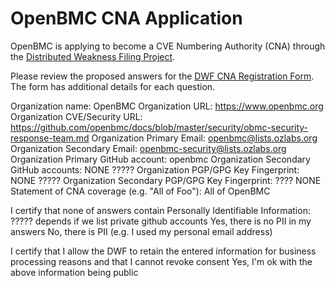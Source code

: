 # OpenBMC CNA Application

OpenBMC is applying to become a CVE Numbering Authority (CNA) through
the [Distributed Weakness Filing Project](https://distributedweaknessfiling.org).

Please review the proposed answers for the [DWF CNA Registration Form](https://cna-form.distributedweaknessfiling.org).
The form has additional details for each question.

Organization name: OpenBMC
Organization URL: https://www.openbmc.org
Organization CVE/Security URL: https://github.com/openbmc/docs/blob/master/security/obmc-security-response-team.md
Organization Primary Email: openbmc@lists.ozlabs.org
Organization Secondary Email: openbmc-security@lists.ozlabs.org
Organization Primary GitHub account: openbmc
Organization Secondary GitHub accounts: NONE ?????
Organization PGP/GPG Key Fingerprint: NONE  ?????
Organization Secondary PGP/GPG Key Fingerprint: ???? NONE
Statement of CNA coverage (e.g. "All of Foo"): All of OpenBMC

I certify that none of answers contain Personally Identifiable
Information: ????? depends if we list private github accounts
Yes, there is no PII in my answers
No, there is PII (e.g. I used my personal email address)

I certify that I allow the DWF to retain the entered information for
business processing reasons and that I cannot revoke consent
Yes, I'm ok with the above information being public
